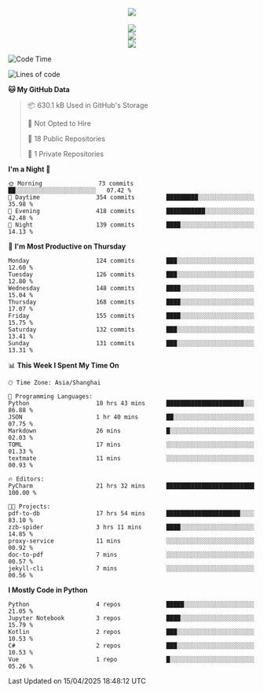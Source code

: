 <div align="center">
  <img src="https://readme-typing-svg.demolab.com?font=Zhi+Mang+Xing&size=40&pause=1000&color=000000&center=true&vCenter=true&lines=Baymax%E5%B0%8F%E6%8C%AF;Hello%20World"/><br/>
  <br/>
  <img src="https://skillicons.dev/icons?i=java,kotlin,python,c,cpp,html,css,javascript" /><br/>
  <img src="https://skillicons.dev/icons?i=spring,vue,pytorch,maven,gradle,mysql,sqlite,linux" /><br/>
  <img src="https://skillicons.dev/icons?i=idea,pycharm,webstorm,androidstudio,vscode,git,vim,md" /><br/>
</div>

<!--START_SECTION:waka-->
![Code Time](http://img.shields.io/badge/Code%20Time-810%20hrs%201%20min-blue)

![Lines of code](https://img.shields.io/badge/From%20Hello%20World%20I%27ve%20Written-6.1%20million%20lines%20of%20code-blue)

**🐱 My GitHub Data** 

> 📦 630.1 kB Used in GitHub's Storage 
 > 
> 🚫 Not Opted to Hire
 > 
> 📜 18 Public Repositories 
 > 
> 🔑 1 Private Repositories 
 > 
**I'm a Night 🦉** 

```text
🌞 Morning                73 commits          ██░░░░░░░░░░░░░░░░░░░░░░░   07.42 % 
🌆 Daytime                354 commits         █████████░░░░░░░░░░░░░░░░   35.98 % 
🌃 Evening                418 commits         ███████████░░░░░░░░░░░░░░   42.48 % 
🌙 Night                  139 commits         ████░░░░░░░░░░░░░░░░░░░░░   14.13 % 
```
📅 **I'm Most Productive on Thursday** 

```text
Monday                   124 commits         ███░░░░░░░░░░░░░░░░░░░░░░   12.60 % 
Tuesday                  126 commits         ███░░░░░░░░░░░░░░░░░░░░░░   12.80 % 
Wednesday                148 commits         ████░░░░░░░░░░░░░░░░░░░░░   15.04 % 
Thursday                 168 commits         ████░░░░░░░░░░░░░░░░░░░░░   17.07 % 
Friday                   155 commits         ████░░░░░░░░░░░░░░░░░░░░░   15.75 % 
Saturday                 132 commits         ███░░░░░░░░░░░░░░░░░░░░░░   13.41 % 
Sunday                   131 commits         ███░░░░░░░░░░░░░░░░░░░░░░   13.31 % 
```


📊 **This Week I Spent My Time On** 

```text
🕑︎ Time Zone: Asia/Shanghai

💬 Programming Languages: 
Python                   18 hrs 43 mins      ██████████████████████░░░   86.88 % 
JSON                     1 hr 40 mins        ██░░░░░░░░░░░░░░░░░░░░░░░   07.75 % 
Markdown                 26 mins             █░░░░░░░░░░░░░░░░░░░░░░░░   02.03 % 
TOML                     17 mins             ░░░░░░░░░░░░░░░░░░░░░░░░░   01.33 % 
textmate                 11 mins             ░░░░░░░░░░░░░░░░░░░░░░░░░   00.93 % 

🔥 Editors: 
PyCharm                  21 hrs 32 mins      █████████████████████████   100.00 % 

🐱‍💻 Projects: 
pdf-to-db                17 hrs 54 mins      █████████████████████░░░░   83.10 % 
zzb-spider               3 hrs 11 mins       ████░░░░░░░░░░░░░░░░░░░░░   14.85 % 
proxy-service            11 mins             ░░░░░░░░░░░░░░░░░░░░░░░░░   00.92 % 
doc-to-pdf               7 mins              ░░░░░░░░░░░░░░░░░░░░░░░░░   00.57 % 
jekyll-cli               7 mins              ░░░░░░░░░░░░░░░░░░░░░░░░░   00.56 % 
```

**I Mostly Code in Python** 

```text
Python                   4 repos             █████░░░░░░░░░░░░░░░░░░░░   21.05 % 
Jupyter Notebook         3 repos             ████░░░░░░░░░░░░░░░░░░░░░   15.79 % 
Kotlin                   2 repos             ███░░░░░░░░░░░░░░░░░░░░░░   10.53 % 
C#                       2 repos             ███░░░░░░░░░░░░░░░░░░░░░░   10.53 % 
Vue                      1 repo              █░░░░░░░░░░░░░░░░░░░░░░░░   05.26 % 
```




 Last Updated on 15/04/2025 18:48:12 UTC
<!--END_SECTION:waka-->





